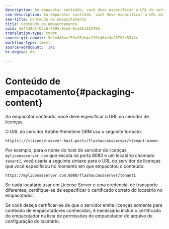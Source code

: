 ```yaml
---
description: Ao empacotar conteúdo, você deve especificar o URL do servidor de licenças.
seo-description: Ao empacotar conteúdo, você deve especificar o URL do servidor de licenças.
seo-title: Conteúdo de empacotamento
title: Conteúdo de empacotamento
uuid: 2e47a9a2-bbc6-4995-8ce5-6ca6b116349b
translation-type: tm+mt
source-git-commit: 9d2e046ae259c05fb4c278f464c9a26795e554fc
workflow-type: tm+mt
source-wordcount: '141'
ht-degree: 0%

---
```



# Conteúdo de empacotamento{#packaging-content}

Ao empacotar conteúdo, você deve especificar o URL do servidor de licenças.

O URL do servidor Adobe Primetime DRM usa o seguinte formato:

```
http(s)://<license-server-host:port>/flashaccessserver/<tenant-name>
```

Por exemplo, para o nome do host do servidor de licenças `mylicenseserver.com` que escuta na porta 8080 e um locatário chamado *`tenant1`*, você usaria a seguinte sintaxe para o URL do servidor de licenças que você especificou no momento em que empacotou o conteúdo:

```
https://mylicenseserver.com:8080/flashaccessserver/tenant1
```

Se cada locatário usar um License Server e uma credencial de transporte diferentes, certifique-se de especificar o certificado correto do locatário no empacotador.

Se você deseja certificar-se de que o servidor emite licenças somente para conteúdo de empacotadores conhecidos, é necessário incluir o certificado do empacotador na lista de permissões do empacotador do arquivo de configuração do locatário.

